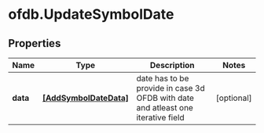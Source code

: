 # ofdb.UpdateSymbolDate

## Properties

Name | Type | Description | Notes
------------ | ------------- | ------------- | -------------
**data** | [**[AddSymbolDateData]**](AddSymbolDateData.md) | date has to be provide in case 3d OFDB with date and atleast one iterative field | [optional] 


